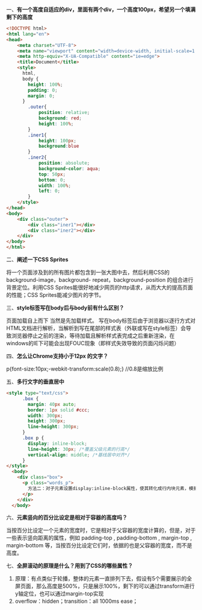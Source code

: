 一、**有一个高度自适应的div，里面有两个div，一个高度100px，希望另一个填满剩下的高度**

~~~html
<!DOCTYPE html>
<html lang="en">
<head>
    <meta charset="UTF-8">
    <meta name="viewport" content="width=device-width, initial-scale=1.0">
    <meta http-equiv="X-UA-Compatible" content="ie=edge">
    <title>Document</title>
    <style>  
      html,
      body {
        height: 100%;
        padding: 0;
        margin: 0;
      }
        .outer{
            position: relative;
            background: red;
            height: 100%;
        }
        .iner1{
            height: 100px;
            background:blue
        }
        .iner2{
            position: absolute;
            background-color: aqua;
            top: 50px;
            bottom: 0;
            width: 100%;
            left: 0;
        }
    </style>
</head>
<body>
    <div class="outer">
        <div class="iner1"></div>
        <div class="iner2"></div>
    </div>
</body>
</html>
~~~

二、**阐述一下CSS Sprites**

将一个页面涉及到的所有图片都包含到一张大图中去，然后利用CSS的 background-image，background- repeat，background-position 的组合进行背景定位。利用CSS Sprites能很好地减少网页的http请求，从而大大的提高页面的性能；CSS Sprites能减少图片的字节。

三、**style标签写在body后与body前有什么区别？**

页面加载自上而下 当然是先加载样式。
写在body标签后由于浏览器以逐行方式对HTML文档进行解析，当解析到写在尾部的样式表（外联或写在style标签）会导致浏览器停止之前的渲染，等待加载且解析样式表完成之后重新渲染，在windows的IE下可能会出现FOUC现象（即样式失效导致的页面闪烁问题）

四、**怎么让Chrome支持小于12px 的文字？**

p{font-size:10px;-webkit-transform:scale(0.8);} //0.8是缩放比例

五、**多行文字的垂直居中**

~~~html
<style type="text/css">
      .box {
        margin: 40px auto;
        border: 1px solid #ccc;
        width: 300px;
        height: 300px;
        line-height: 300px;
      }
      .box p {
        display: inline-block;
        line-height: 30px; /*覆盖父级元素的行高*/
        vertical-align: middle; /*基线居中对齐*/
      }
</style>
  <body>
    <div class="box">
      <p class="words_p">
        方法二：对子元素设置display:inline-block属性，使其转化成行内块元素，模拟成单行文本。。
      </p>
    </div>
  </body>
~~~

六、**元素竖向的百分比设定是相对于容器的高度吗？**

当按百分比设定一个元素的宽度时，它是相对于父容器的宽度计算的，但是，对于一些表示竖向距离的属性，例如 padding-top , padding-bottom , margin-top , margin-bottom 等，当按百分比设定它们时，依据的也是父容器的宽度，而不是高度。

七、**全屏滚动的原理是什么？用到了CSS的哪些属性？**

1. 原理：有点类似于轮播，整体的元素一直排列下去，假设有5个需要展示的全屏页面，那么高度是500%，只是展示100%，剩下的可以通过transform进行y轴定位，也可以通过margin-top实现
2. overflow：hidden；transition：all 1000ms ease；